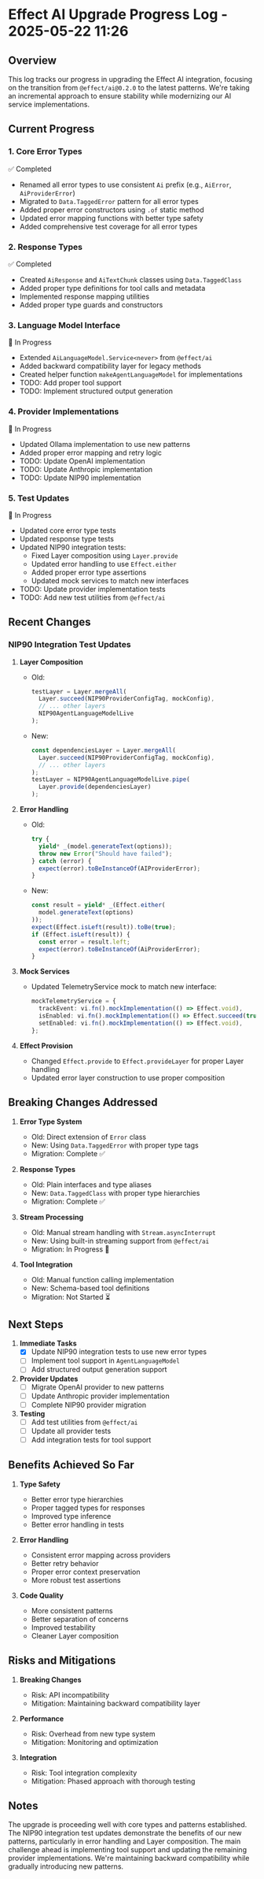 # Effect AI Upgrade Progress Log - 2025-05-22 11:26

## Overview

This log tracks our progress in upgrading the Effect AI integration, focusing on the transition from `@effect/ai@0.2.0` to the latest patterns. We're taking an incremental approach to ensure stability while modernizing our AI service implementations.

## Current Progress

### 1. Core Error Types
✅ Completed
- Renamed all error types to use consistent `Ai` prefix (e.g., `AiError`, `AiProviderError`)
- Migrated to `Data.TaggedError` pattern for all error types
- Added proper error constructors using `.of` static method
- Updated error mapping functions with better type safety
- Added comprehensive test coverage for all error types

### 2. Response Types
✅ Completed
- Created `AiResponse` and `AiTextChunk` classes using `Data.TaggedClass`
- Added proper type definitions for tool calls and metadata
- Implemented response mapping utilities
- Added proper type guards and constructors

### 3. Language Model Interface
🔄 In Progress
- Extended `AiLanguageModel.Service<never>` from `@effect/ai`
- Added backward compatibility layer for legacy methods
- Created helper function `makeAgentLanguageModel` for implementations
- TODO: Add proper tool support
- TODO: Implement structured output generation

### 4. Provider Implementations
🔄 In Progress
- Updated Ollama implementation to use new patterns
- Added proper error mapping and retry logic
- TODO: Update OpenAI implementation
- TODO: Update Anthropic implementation
- TODO: Update NIP90 implementation

### 5. Test Updates
🔄 In Progress
- Updated core error type tests
- Updated response type tests
- Updated NIP90 integration tests:
  - Fixed Layer composition using `Layer.provide`
  - Updated error handling to use `Effect.either`
  - Added proper error type assertions
  - Updated mock services to match new interfaces
- TODO: Update provider implementation tests
- TODO: Add new test utilities from `@effect/ai`

## Recent Changes

### NIP90 Integration Test Updates
1. **Layer Composition**
   - Old:
     ```typescript
     testLayer = Layer.mergeAll(
       Layer.succeed(NIP90ProviderConfigTag, mockConfig),
       // ... other layers
       NIP90AgentLanguageModelLive
     );
     ```
   - New:
     ```typescript
     const dependenciesLayer = Layer.mergeAll(
       Layer.succeed(NIP90ProviderConfigTag, mockConfig),
       // ... other layers
     );
     testLayer = NIP90AgentLanguageModelLive.pipe(
       Layer.provide(dependenciesLayer)
     );
     ```

2. **Error Handling**
   - Old:
     ```typescript
     try {
       yield* _(model.generateText(options));
       throw new Error("Should have failed");
     } catch (error) {
       expect(error).toBeInstanceOf(AIProviderError);
     }
     ```
   - New:
     ```typescript
     const result = yield* _(Effect.either(
       model.generateText(options)
     ));
     expect(Effect.isLeft(result)).toBe(true);
     if (Effect.isLeft(result)) {
       const error = result.left;
       expect(error).toBeInstanceOf(AiProviderError);
     }
     ```

3. **Mock Services**
   - Updated TelemetryService mock to match new interface:
     ```typescript
     mockTelemetryService = {
       trackEvent: vi.fn().mockImplementation(() => Effect.void),
       isEnabled: vi.fn().mockImplementation(() => Effect.succeed(true)),
       setEnabled: vi.fn().mockImplementation(() => Effect.void),
     };
     ```

4. **Effect Provision**
   - Changed `Effect.provide` to `Effect.provideLayer` for proper Layer handling
   - Updated error layer construction to use proper composition

## Breaking Changes Addressed

1. **Error Type System**
   - Old: Direct extension of `Error` class
   - New: Using `Data.TaggedError` with proper type tags
   - Migration: Complete ✅

2. **Response Types**
   - Old: Plain interfaces and type aliases
   - New: `Data.TaggedClass` with proper type hierarchies
   - Migration: Complete ✅

3. **Stream Processing**
   - Old: Manual stream handling with `Stream.asyncInterrupt`
   - New: Using built-in streaming support from `@effect/ai`
   - Migration: In Progress 🔄

4. **Tool Integration**
   - Old: Manual function calling implementation
   - New: Schema-based tool definitions
   - Migration: Not Started ⏳

## Next Steps

1. **Immediate Tasks**
   - [x] Update NIP90 integration tests to use new error types
   - [ ] Implement tool support in `AgentLanguageModel`
   - [ ] Add structured output generation support

2. **Provider Updates**
   - [ ] Migrate OpenAI provider to new patterns
   - [ ] Update Anthropic provider implementation
   - [ ] Complete NIP90 provider migration

3. **Testing**
   - [ ] Add test utilities from `@effect/ai`
   - [ ] Update all provider tests
   - [ ] Add integration tests for tool support

## Benefits Achieved So Far

1. **Type Safety**
   - Better error type hierarchies
   - Proper tagged types for responses
   - Improved type inference
   - Better error handling in tests

2. **Error Handling**
   - Consistent error mapping across providers
   - Better retry behavior
   - Proper error context preservation
   - More robust test assertions

3. **Code Quality**
   - More consistent patterns
   - Better separation of concerns
   - Improved testability
   - Cleaner Layer composition

## Risks and Mitigations

1. **Breaking Changes**
   - Risk: API incompatibility
   - Mitigation: Maintaining backward compatibility layer

2. **Performance**
   - Risk: Overhead from new type system
   - Mitigation: Monitoring and optimization

3. **Integration**
   - Risk: Tool integration complexity
   - Mitigation: Phased approach with thorough testing

## Notes

The upgrade is proceeding well with core types and patterns established. The NIP90 integration test updates demonstrate the benefits of our new patterns, particularly in error handling and Layer composition. The main challenge ahead is implementing tool support and updating the remaining provider implementations. We're maintaining backward compatibility while gradually introducing new patterns.
